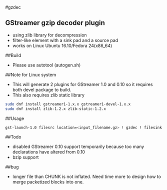 #gzdec

GStreamer gzip decoder plugin
---------------------------------------------

- using zlib library for decompression
- filter-like element with a sink pad and a source pad
- works on Linux Ubuntu 16.10/Fedora 24(x86_64)

##Build
- Please use autotool (autogen.sh)

##Note for Linux system
- This will generate 2 plugins for GStreamer 1.0 and 0.10 so it requires both devel package to build.
- This also requires zlib static library
```sh
sudo dnf install gstreamer1-1.x.x gstreamer1-devel-1.x.x
sudo dnf install zlib-1.2.x zlib-static-1.2.x
```


##Usage
```sh
gst-launch-1.0 filesrc location=<input_filename.gz> ! gzdec ! filesink location=<output_filename>
```
##Todo
- disabled GStreamer 0.10 support temporarily because too many declarations have altered from 0.10
- bzip support

##bug
- longer file than CHUNK is not inflated. Need time more to design how to merge packetized blocks into one. 

